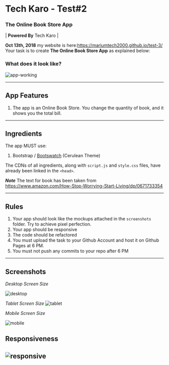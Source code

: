 # Tech Karo - Test#2
### The Online Book Store App

| **Powered By** Tech Karo  |

**Oct 13th, 2018**
my website is here:https://mariumtech2000.github.io/test-3/
Your task is to create **The Online Book Store App** as explained below:

### What does it look like?

![app-working](https://user-images.githubusercontent.com/10798986/46901349-3bb1ef80-cecb-11e8-82cc-f8bae53e231c.gif)

----

## App Features
1. The app is an Online Book Store. You change the quantity of book, and it shows you the total bill.
---

## Ingredients
The app MUST use:
1. Bootstrap / [Bootswatch](https://bootswatch.com/) (Cerulean Theme)

The CDNs of all ingredients, along with `script.js` and `style.css` files, have already been linked in the `<head>`.

***Note*** The text for book has been taken from https://www.amazon.com/How-Stop-Worrying-Start-Living/dp/0671733354

----

## Rules
1. Your app should look like the mockups attached in the `screenshots` folder. Try to achieve pixel perfection.
2. Your app should be responsive
3. The code should be refactored
4. You must upload the task to your Github Account and host it on Github Pages at 6 PM. 
5. You must not push any commits to your repo after 6 PM

----

## Screenshots

*Desktop Screen Size*

![desktop](https://user-images.githubusercontent.com/10798986/46901299-5f286a80-ceca-11e8-802b-375dba1d9978.png)

*Tablet Screen Size*
![tablet](https://user-images.githubusercontent.com/10798986/46901302-5fc10100-ceca-11e8-95a9-4fec7b9ed312.png)


*Mobile Screen Size*

![mobile](https://user-images.githubusercontent.com/10798986/46901300-5fc10100-ceca-11e8-8b52-f80fb4a59e16.png)

## Responsiveness
![responsive](https://user-images.githubusercontent.com/10798986/46901301-5fc10100-ceca-11e8-98b5-0fadf5747341.gif)
------
